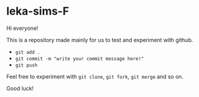 # leka-sims-F

Hi everyone!

This is a repository made mainly for us to test and experiment with github.

* `git add .`
* `git commit -m "write your commit message here!"`
* `git push`

Feel free to experiment with `git clone`, `git fork`, `git merge` and so on.

Good luck!
